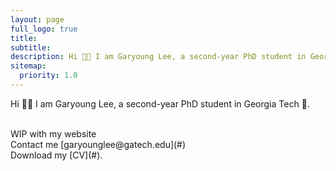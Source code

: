 ```yaml
---
layout: page
full_logo: true
title: 
subtitle:
description: Hi 👋🏻 I am Garyoung Lee, a second-year PhD student in Georgia Tech
sitemap:
  priority: 1.0
---
```

<p class="describe-text">Hi 👋🏻 I am Garyoung Lee, a second-year PhD student in Georgia Tech 🐝.</p>
<br>
WIP with my website
<br>
Contact me [garyounglee@gatech.edu](#) <br>
Download my [CV](#). <br>


<br>
<br>
<br>
<br>
<br>
<br>
<br>
